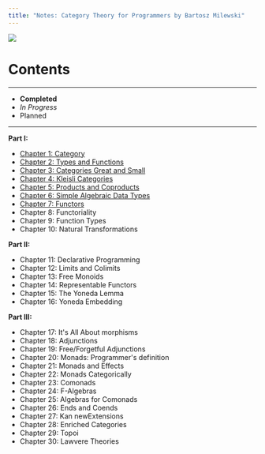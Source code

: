 ```yaml
---
title: "Notes: Category Theory for Programmers by Bartosz Milewski"
---
```



![](/images/ctfp-cover.png)

# Contents
----

-  **Completed**
-  *In Progress*
-  Planned

----

**Part I:**

- [Chapter 1: Category](/projects/ctfp/01)
- [Chapter 2: Types and Functions](/projects/ctfp/02)
- [Chapter 3: Categories Great and Small](/projects/ctfp/03)
- [Chapter 4: Kleisli Categories](/projects/ctfp/04)
- [Chapter 5: Products and Coproducts](/projects/ctfp/05)
- [Chapter 6: Simple Algebraic Data Types](/projects/ctfp/06)
- [Chapter 7: Functors](/projects/ctfp/07)
- Chapter 8: Functoriality
- Chapter 9: Function Types
- Chapter 10: Natural Transformations

**Part II:**

- Chapter 11: Declarative Programming
- Chapter 12: Limits and Colimits
- Chapter 13: Free Monoids
- Chapter 14: Representable Functors
- Chapter 15: The Yoneda Lemma
- Chapter 16: Yoneda Embedding

**Part III:**

- Chapter 17: It's All About morphisms
- Chapter 18: Adjunctions
- Chapter 19: Free/Forgetful Adjunctions
- Chapter 20: Monads: Programmer's definition
- Chapter 21: Monads and Effects
- Chapter 22: Monads Categorically
- Chapter 23: Comonads
- Chapter 24: F-Algebras
- Chapter 25: Algebras for Comonads
- Chapter 26: Ends and Coends
- Chapter 27: Kan newExtensions
- Chapter 28: Enriched Categories
- Chapter 29: Topoi
- Chapter 30: Lawvere Theories
